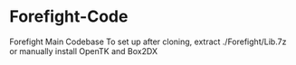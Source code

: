 # Forefight-Code
Forefight Main Codebase
To set up after cloning, extract ./Forefight/Lib.7z or manually install OpenTK and Box2DX
